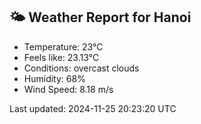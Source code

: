 <!-- WEATHER-START -->
## 🌤 Weather Report for Hanoi

- Temperature: 23°C
- Feels like: 23.13°C
- Conditions: overcast clouds
- Humidity: 68%
- Wind Speed: 8.18 m/s

Last updated: 2024-11-25 20:23:20 UTC
<!-- WEATHER-END -->
